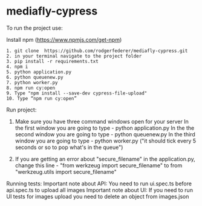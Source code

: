 # mediafly-cypress
To run the project use:

Install npm (https://www.npmjs.com/get-npm)

    1. git clone  https://github.com/rodgerfederer/mediafly-cypress.git
    2. in your terminal navigate to the project folder
    3. pip install -r requirements.txt
    4. npm i
    5. python application.py
    6. python queuenew.py
    7. python worker.py
    8. npm run cy:open
    9. Type "npm install --save-dev cypress-file-upload"
    10. Type “npm run cy:open”

Run project:
1. Make sure you have three command windows open for your server
    In the first window you are going to type -
    python application.py
    In the the second window you are going to type -
    python queuenew.py
    In the third window you are going to type -
    python worker.py ("it should tick every 5 seconds or so to pop what's in the queue")

2. If you are getting an error about "secure_filename" in the application.py, change this line -
    "from werkzeug import secure_filename" to from "werkzeug.utils import secure_filename"

Running tests:
Important note about API: You need to run ui.spec.ts before api.spec.ts to upload all images
Important note about UI: If you need to run UI tests for images upload you need to delete an object from images.json


